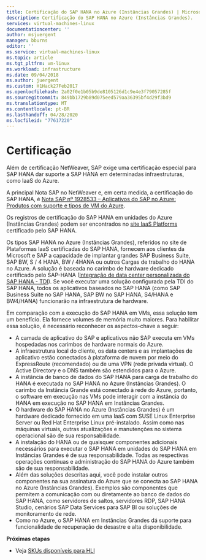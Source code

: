 ```yaml
---
title: Certificação do SAP HANA no Azure (Instâncias Grandes) | Microsoft Docs
description: Certificação do SAP HANA no Azure (Instâncias Grandes).
services: virtual-machines-linux
documentationcenter: ''
author: msjuergent
manager: bburns
editor: ''
ms.service: virtual-machines-linux
ms.topic: article
ms.tgt_pltfrm: vm-linux
ms.workload: infrastructure
ms.date: 09/04/2018
ms.author: juergent
ms.custom: H1Hack27Feb2017
ms.openlocfilehash: 2a02f0e1b05b9de8105126d1c9e4e3f79057285f
ms.sourcegitcommit: 849bb1729b89d075eed579aa36395bf4d29f3bd9
ms.translationtype: MT
ms.contentlocale: pt-BR
ms.lasthandoff: 04/28/2020
ms.locfileid: "77617220"
---
```

# <a name="certification"></a>Certificação

Além de certificação NetWeaver, SAP exige uma certificação especial para SAP HANA dar suporte a SAP HANA em determinadas infraestruturas, como IaaS do Azure.

A principal Nota SAP no NetWeaver e, em certa medida, a certificação do SAP HANA, é [Nota SAP nº 1928533 – Aplicativos do SAP no Azure: Produtos com suporte e tipos de VM do Azure](https://launchpad.support.sap.com/#/notes/1928533).

Os registros de certificação do SAP HANA em unidades do Azure (Instâncias Grandes) podem ser encontrados no [site IaaS Platforms](https://www.sap.com/dmc/exp/2014-09-02-hana-hardware/enEN/iaas.html#categories=Microsoft%20Azure) certificado pelo SAP HANA. 

Os tipos SAP HANA no Azure (Instâncias Grandes), referidos no site de Plataformas IaaS certificadas do SAP HANA, fornecem aos clientes da Microsoft e SAP a capacidade de implantar grandes SAP Business Suite, SAP BW, S / 4 HANA, BW / 4HANA ou outros Cargas de trabalho do HANA no Azure. A solução é baseada no carimbo de hardware dedicado certificado pelo SAP-HANA ([Integração de data center personalizada do SAP HANA - TDI](https://scn.sap.com/docs/DOC-63140)). Se você executar uma solução configurada pela TDI do SAP HANA, todos os aplicativos baseados no SAP HANA (como SAP Business Suite no SAP HANA, SAP BW no SAP HANA, S4/HANA e BW4/HANA) funcionarão na infraestrutura de hardware.

Em comparação com a execução do SAP HANA em VMs, essa solução tem um benefício. Ela fornece volumes de memória muito maiores. Para habilitar essa solução, é necessário reconhecer os aspectos-chave a seguir:

- A camada de aplicativo do SAP e aplicativos não SAP executa em VMs hospedadas nos carimbos de hardware normais do Azure.
- A infraestrutura local do cliente, os data centers e as implantações de aplicativo estão conectados à plataforma de nuvem por meio do ExpressRoute (recomendado) ou de uma VPN (rede privada virtual). O Active Directory e o DNS também são estendidos para o Azure.
- A instância de banco de dados do SAP HANA para carga de trabalho do HANA é executada no SAP HANA no Azure (Instâncias Grandes). O carimbo da Instância Grande está conectado à rede do Azure, portanto, o software em execução nas VMs pode interagir com a instância do HANA em execução no SAP HANA em Instâncias Grandes.
- O hardware do SAP HANA no Azure (Instâncias Grandes) é um hardware dedicado fornecido em uma IaaS com SUSE Linux Enterprise Server ou Red Hat Enterprise Linux pré-instalado. Assim como nas máquinas virtuais, outras atualizações e manutenções no sistema operacional são de sua responsabilidade.
- A instalação do HANA ou de quaisquer componentes adicionais necessários para executar o SAP HANA em unidades do SAP HANA em Instâncias Grandes é de sua responsabilidade. Todas as respectivas operações contínuas e administração do SAP HANA do Azure também são de sua responsabilidade.
- Além das soluções descritas aqui, você pode instalar outros componentes na sua assinatura do Azure que se conecta ao SAP HANA no Azure (Instâncias Grandes). Exemplos são componentes que permitem a comunicação com ou diretamente ao banco de dados do SAP HANA, como servidores de saltos, servidores RDP, SAP HANA Studio, cenários SAP Data Services para SAP BI ou soluções de monitoramento de rede.
- Como no Azure, o SAP HANA em Instâncias Grandes dá suporte para funcionalidade de recuperação de desastre e alta disponibilidade.

**Próximas etapas**
- Veja [SKUs disponíveis para HLI](hana-available-skus.md) 